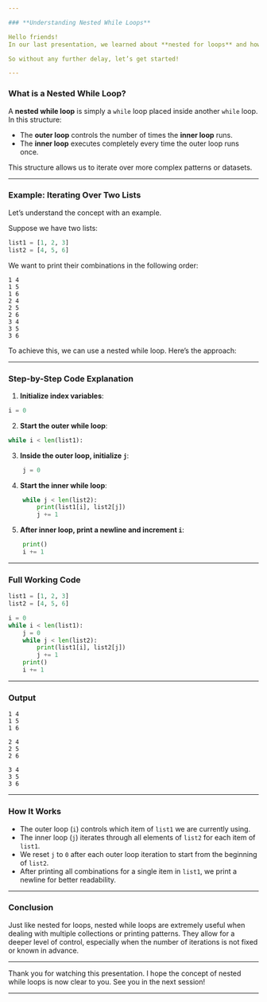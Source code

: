 ```yaml
---

### **Understanding Nested While Loops**

Hello friends!
In our last presentation, we learned about **nested for loops** and how they work. In this session, we will explore another important concept — the **nested while loop** — and understand its functionality in detail.

So without any further delay, let’s get started!

---
```


### **What is a Nested While Loop?**

A **nested while loop** is simply a `while` loop placed inside another `while` loop.
In this structure:

* The **outer loop** controls the number of times the **inner loop** runs.
* The **inner loop** executes completely every time the outer loop runs once.

This structure allows us to iterate over more complex patterns or datasets.

---

### **Example: Iterating Over Two Lists**

Let’s understand the concept with an example.

Suppose we have two lists:

```python
list1 = [1, 2, 3]
list2 = [4, 5, 6]
```

We want to print their combinations in the following order:

```
1 4
1 5
1 6
2 4
2 5
2 6
3 4
3 5
3 6
```

To achieve this, we can use a nested while loop. Here’s the approach:

---

### **Step-by-Step Code Explanation**

1. **Initialize index variables**:

```python
i = 0
```

2. **Start the outer while loop**:

```python
while i < len(list1):
```

3. **Inside the outer loop, initialize `j`**:

```python
    j = 0
```

4. **Start the inner while loop**:

```python
    while j < len(list2):
        print(list1[i], list2[j])
        j += 1
```

5. **After inner loop, print a newline and increment `i`**:

```python
    print()
    i += 1
```

---

### **Full Working Code**

```python
list1 = [1, 2, 3]
list2 = [4, 5, 6]

i = 0
while i < len(list1):
    j = 0
    while j < len(list2):
        print(list1[i], list2[j])
        j += 1
    print()
    i += 1
```

---

### **Output**

```
1 4
1 5
1 6

2 4
2 5
2 6

3 4
3 5
3 6
```

---

### **How It Works**

* The outer loop (`i`) controls which item of `list1` we are currently using.
* The inner loop (`j`) iterates through all elements of `list2` for each item of `list1`.
* We reset `j` to `0` after each outer loop iteration to start from the beginning of `list2`.
* After printing all combinations for a single item in `list1`, we print a newline for better readability.

---

### **Conclusion**

Just like nested for loops, nested while loops are extremely useful when dealing with multiple collections or printing patterns.
They allow for a deeper level of control, especially when the number of iterations is not fixed or known in advance.

---

Thank you for watching this presentation.
I hope the concept of nested while loops is now clear to you.
See you in the next session!

---
